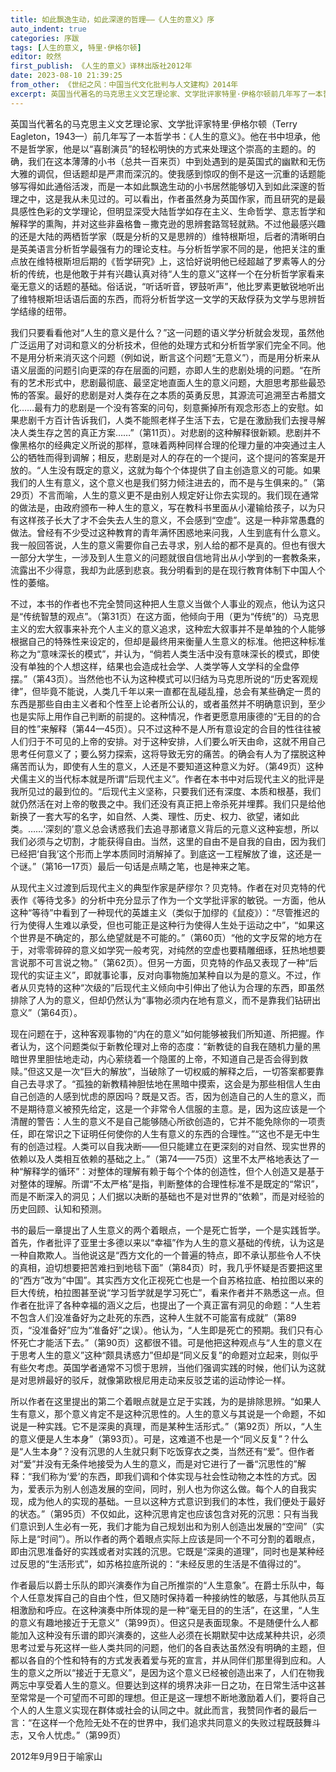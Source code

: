 ```yaml
---
title: 如此飘逸生动，如此深邃的哲理——《人生的意义》序
auto_indent: true
categories: 序跋
tags: [人生的意义, 特里·伊格尔顿]
editor: 皎然
first_publish: 《人生的意义》译林出版社2012年
date: 2023-08-10 21:39:25
from_other: 《世纪之风：中国当代文化批判与人文建构》2014年
excerpt: 英国当代著名的马克思主义文艺理论家、文学批评家特里·伊格尔顿前几年写了一本哲学书：《人生的意义》。他在书中坦承，他不是哲学家，他是以“喜剧演员”的轻松明快的方式来处理这个崇高的主题的。的确，我们在这本薄薄的小书（总共一百来页）中到处遇到的是英国式的幽默和无伤大雅的调侃，但话题却是严肃而深沉的。使我感到惊叹的倒不是这一沉重的话题能够写得如此通俗活泼，而是一本如此飘逸生动的小书居然能够切入到如此深邃的哲理之中，这是我从未见过的。可以看出，作者虽然身为英国作家，而且研究的是最具感性色彩的文学理论，但明显深受大陆哲学如存在主义、生命哲学、意志哲学和解释学的熏陶，并对这些非盎格鲁－撒克逊的思辨套路驾轻就熟。
---
```

英国当代著名的马克思主义文艺理论家、文学批评家特里·伊格尔顿（Terry Eagleton，1943—）前几年写了一本哲学书：《人生的意义》。他在书中坦承，他不是哲学家，他是以“喜剧演员”的轻松明快的方式来处理这个崇高的主题的。的确，我们在这本薄薄的小书（总共一百来页）中到处遇到的是英国式的幽默和无伤大雅的调侃，但话题却是严肃而深沉的。使我感到惊叹的倒不是这一沉重的话题能够写得如此通俗活泼，而是一本如此飘逸生动的小书居然能够切入到如此深邃的哲理之中，这是我从未见过的。可以看出，作者虽然身为英国作家，而且研究的是最具感性色彩的文学理论，但明显深受大陆哲学如存在主义、生命哲学、意志哲学和解释学的熏陶，并对这些非盎格鲁－撒克逊的思辨套路驾轻就熟。不过他最感兴趣的还是大陆的两栖哲学家（既是分析的又是思辨的）维特根斯坦，后者的清晰明白是英美语言分析哲学最强有力的理论支柱。与分析哲学家不同的是，他把关注的重点放在维特根斯坦后期的《哲学研究》上，这恰好说明他已经超越了罗素等人的分析的传统，也是他敢于并有兴趣认真对待“人生的意义”这样一个在分析哲学家看来毫无意义的话题的基础。俗话说，“听话听音，锣鼓听声”，他比罗素更敏锐地听出了维特根斯坦话语后面的东西，而将分析哲学这一文学的天敌俘获为文学与思辨哲学结缘的纽带。

我们只要看看他对“人生的意义是什么？”这一问题的语义学分析就会发现，虽然他广泛运用了对词和意义的分析技术，但他的处理方式和分析哲学家们完全不同。他不是用分析来消灭这个问题（例如说，断言这个问题“无意义”），而是用分析来从语义层面的问题引向更深的存在层面的问题，亦即人生的悲剧处境的问题。“在所有的艺术形式中，悲剧最彻底、最坚定地直面人生的意义问题，大胆思考那些最恐怖的答案。最好的悲剧是对人类存在之本质的英勇反思，其源流可追溯至古希腊文化……最有力的悲剧是一个没有答案的问句，刻意撕掉所有观念形态上的安慰。如果悲剧千方百计告诉我们，人类不能照老样子生活下去，它是在激励我们去搜寻解决人类生存之苦的真正方案……”（第11页）。对悲剧的这种解释很新颖。悲剧并不像黑格尔的经典定义所说的那样，意味着两种同样合理的伦理力量的冲突通过主人公的牺牲而得到调解；相反，悲剧是对人的存在的一个提问，这个提问的答案是开放的。“人生没有既定的意义，这就为每个个体提供了自主创造意义的可能。如果我们的人生有意义，这个意义也是我们努力倾注进去的，而不是与生俱来的。”（第29页）不言而喻，人生的意义更不是由别人规定好让你去实现的。我们现在通常的做法是，由政府颁布一种人生的意义，写在教科书里面从小灌输给孩子，以为只有这样孩子长大了才不会失去人生的意义，不会感到“空虚”。这是一种非常愚蠢的做法。曾经有不少受过这种教育的青年满怀困惑地来问我，人生到底有什么意义。我一般回答说，人生的意义需要你自己去寻求，别人给的都不是真的。但也有很大一部分大学生，一涉及到人生意义的问题就很自信地背出从小学到的一套教条来，流露出不少得意，我却为此感到悲哀。我分明看到的是在现行教育体制下中国人个性的萎缩。

不过，本书的作者也不完全赞同这种把人生意义当做个人事业的观点，他认为这只是“传统智慧的观点”。（第31页）在这方面，他倾向于用（更为“传统”的）马克思主义的宏大叙事来补充个人主义的意义追求，这种宏大叙事并不是单独的个人能够根据自己的特殊性来设定的，但却是最终用来衡量人生意义的标准。他把这种标准称之为“意味深长的模式”，并认为，“倘若人类生活中没有意味深长的模式，即使没有单独的个人想这样，结果也会造成社会学、人类学等人文学科的全盘停摆。”（第43页）。当然他也不认为这种模式可以归结为马克思所说的“历史客观规律”，但毕竟不能说，人类几千年以来一直都在乱碰乱撞，总会有某些确定一贯的东西是那些自由主义者和个性至上论者所公认的，或者虽然并不明确意识到，至少也是实际上用作自己判断的前提的。这种情况，作者更愿意用康德的“无目的的合目的性”来解释（第44—45页）。只不过这种不是人所有意设定的合目的性往往被人们归于不可见的上帝的安排。对于这种安排，人们要么听天由命，这就不用自己思考任何意义了；要么努力探索，这将导致无穷的痛苦。的确会有人为了摆脱这种痛苦而认为，即使有人生的意义，人还是不要知道这种意义为好。（第49页）这种犬儒主义的当代标本就是所谓“后现代主义”。作者在本书中对后现代主义的批评是我所见过的最到位的。“后现代主义坚称，只要我们还有深度、本质和根基，我们就仍然活在对上帝的敬畏之中。我们还没有真正把上帝杀死并埋葬。我们只是给他新换了一套大写的名字，如自然、人类、理性、历史、权力、欲望，诸如此类。……‘深刻的’意义总会诱惑我们去追寻那诸意义背后的元意义这种妄想，所以我们必须与之切割，才能获得自由。当然，这里的自由不是自我的自由，因为我们已经把‘自我’这个形而上学本质同时消解掉了。到底这一工程解放了谁，这还是一个谜。”（第16—17页）最后一句话是点睛之笔，也是神来之笔。

从现代主义过渡到后现代主义的典型作家是萨缪尔？贝克特。作者在对贝克特的代表作《等待戈多》的分析中充分显示了作为一个文学批评家的敏锐。一方面，他从这种“等待”中看到了一种现代的英雄主义（类似于加缪的《鼠疫》）：“尽管推迟的行为使得人生难以承受，但也可能正是这种行为使得人生处于运动之中”，“如果这个世界是不确定的，那么绝望就是不可能的。”（第60页）“他的文字反常的地方在于，对零零碎碎的意义如学究一般考究，对纯然的空虚也要精雕细琢，狂热地想要言说那不可言说之物。”（第62页）。但另一方面，贝克特的作品又表现了一种“后现代的实证主义”，即就事论事，反对向事物施加某种自以为是的意义。不过，作者从贝克特的这种“次级的”后现代主义倾向中引伸出了他认为合理的东西，即虽然排除了人为的意义，但却仍然认为“事物必须内在地有意义，而不是靠我们钻研出意义”（第64页）。

现在问题在于，这种客观事物的“内在的意义”如何能够被我们所知道、所把握。作者认为，这个问题类似于新教伦理对上帝的态度：“新教徒的自我在随机力量的黑暗世界里胆怯地走动，内心萦绕着一个隐匿的上帝，不知道自己是否会得到救赎。”但这又是一次“巨大的解放”，当破除了一切权威的解释之后，一切答案都要靠自己去寻求了。“孤独的新教精神胆怯地在黑暗中摸索，这会是为那些相信人生由自己创造的人感到忧虑的原因吗？既是又否。否，因为创造自己的人生的意义，而不是期待意义被预先给定，这是一个非常令人信服的主意。是，因为这应该是一个清醒的警告：人生的意义不是自己能够随心所欲创造的，它并不能免除你的一项责任，即在常识之下证明任何使你的人生有意义的东西的合理性。”“这也不是无中生有的创造过程。人类可以自我决断——但只能建立在更深刻的对自然、现实世界的依赖以及人类相互依赖的基础之上。”（第74——75页）这里不太严格地表达了一种“解释学的循环”：对整体的理解有赖于每个个体的创造性，但个人创造又是基于对整体的理解。所谓“不太严格”是指，判断整体的合理性标准不是既定的“常识”，而是不断深入的洞见；人们据以决断的基础也不是对世界的“依赖”，而是对经验的历史回顾、认知和预测。

书的最后一章提出了人生意义的两个着眼点，一个是死亡哲学，一个是实践哲学。首先，作者批评了亚里士多德以来以“幸福”作为人生的意义基础的传统，认为这是一种自欺欺人。当他说这是“西方文化的一个普遍的特点，即不承认那些令人不快的真相，迫切想要把苦难扫到地毯下面”（第84页）时，我几乎怀疑是否要把这里的“西方”改为“中国”。其实西方文化正视死亡也是一个自苏格拉底、柏拉图以来的巨大传统，柏拉图甚至说“学习哲学就是学习死亡”，看来作者并不熟悉这一点。但作者在批评了各种幸福的涵义之后，也提出了一个真正富有洞见的命题：“人生若不包含人们没准备好为之赴死的东西，这种人生就不可能富有成就”（第89页，“没准备好”应为“准备好”之误）。他认为，“人生即是死亡的预期。我们只有心怀死亡才能活下去。”（第90页）这都很不错。可是他把这种观点与“人生的意义在于思考人生的意义”这种“颇具诱惑力”但却是“同义反复”的命题对立起来，则似乎有些欠考虑。英国学者通常不习惯于思辨，当他们强调实践的时候，他们认为这就是对思辨最好的驳斥，就像第欧根尼用走动来反驳芝诺的运动悖论一样。

所以作者在这里提出的第二个着眼点就是立足于实践，为的是排除思辨。“如果人生有意义，那个意义肯定不是这种沉思性的。人生的意义与其说是一个命题，不如说是一种实践。它不是深奥的真理，而是某种生活形式。”（第92页）所以，“人生的意义便是人生本身”（第93页）。可是，这难道不也是一个“同义反复”？什么是“人生本身”？没有沉思的人生就只剩下吃饭穿衣之类，当然还有“爱”。但作者对“爱”并没有无条件地接受为人生的意义，而是对它进行了一番“沉思性的”解释：“我们称为‘爱’的东西，即我们调和个体实现与社会性动物之本性的方式。因为，爱表示为别人创造发展的空间，同时，别人也为你这么做。每个人的自我实现，成为他人的实现的基础。一旦以这种方式意识到我们的本性，我们便处于最好的状态。”（第95页）不仅如此，这种沉思肯定也应该包含对死的沉思：只有当我们意识到人生必有一死，我们才能为自己规划出和为别人创造出发展的“空间”（实际上是“时间”）。所以作者的两个着眼点实际上应该是同一个不可分割的着眼点，即由沉思准备好的实践或者对实践的沉思。它既是“深奥的道理”，同时也是某种经过反思的“生活形式”，如苏格拉底所说的：“未经反思的生活是不值得过的”。

作者最后以爵士乐队的即兴演奏作为自己所推崇的“人生意象”。在爵士乐队中，每个人任意发挥自己的自由个性，但又随时保持着一种接纳性的敏感，与其他队员互相激励和呼应。在这种演奏中所体现的是一种“毫无目的的生活”，在这里，“人生的意义有趣地接近于无意义”（第99页）。但这只是表面现象。不是随便什么人都能加入这种没有乐谱的即兴演奏的，这些人必须在长期默契中达成某种共识，必须思考过爱与死这样一些人类共同的问题，他们的各自表达虽然没有明确的主题，但都以各自的个性和特有的方式发表着爱与死的宣言，并从同伴们那里得到应和。人生的意义之所以“接近于无意义”，是因为这个意义已经被创造出来了，人们在物我两忘中享受着人生的意义。但要达到这样的境界决非一日之功，在日常生活中这甚至常常是一个可望而不可即的理想。但正是这一理想不断地激励着人们，要将自己个人的人生意义实现在群体或社会的认同之中。就此而言，我赞同作者的最后一言：“在这样一个危险无处不在的世界中，我们追求共同意义的失败过程既鼓舞斗志，又令人忧虑。”（第99页）

2012年9月9日于喻家山
